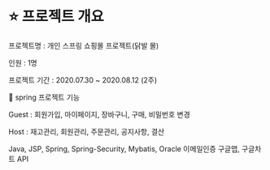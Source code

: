 # ⭐ 프로젝트 개요

프로젝트명 : 개인 스프링 쇼핑몰 프로젝트(닭발 몰) 

인원 : 1명

프로젝트 기간 : 2020.07.30 ~ 2020.08.12 (2주)

📗 spring 프로젝트 기능

Guest : 회원가입, 마이페이지, 장바구니, 구매, 비밀번호 변경

Host : 재고관리, 회원관리, 주문관리, 공지사항, 결산

Java, JSP, Spring, Spring-Security, Mybatis, Oracle
이메일인증 구글맵, 구글차트 API
